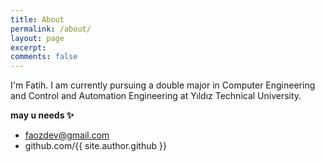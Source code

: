 ```yaml
---
title: About
permalink: /about/
layout: page
excerpt:
comments: false
---
```


I'm Fatih. I am currently pursuing a double major in Computer Engineering and Control and
Automation Engineering at Yıldız Technical University.

**may u needs ✨**

- faozdev@gmail.com
- github.com/{{ site.author.github }}
